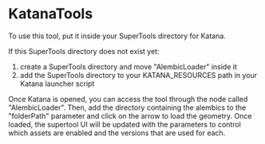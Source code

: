 # KatanaTools

To use this tool, put it inside your SuperTools directory for Katana.

If this SuperTools directory does not exist yet:
1. create a SuperTools directory and move "AlembicLoader" inside it
2. add the SuperTools directory to your KATANA_RESOURCES path in your Katana launcher script

Once Katana is opened, you can access the tool through the node called "AlembicLoader".
Then, add the directory containing the alembics to the "folderPath" parameter and click
on the arrow to load the geometry. Once loaded, the supertool UI will be updated with the
parameters to control which assets are enabled and the versions that are used for each.
